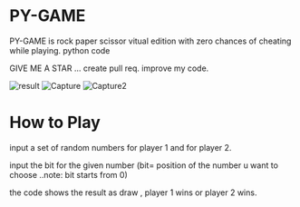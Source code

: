 

# PY-GAME
PY-GAME is rock paper scissor vitual edition with zero chances of cheating while playing.
python code



GIVE ME A STAR ...
create pull req. improve my code.



![result](https://user-images.githubusercontent.com/73294479/113382789-0271e080-93a0-11eb-9d7e-2890f045361f.PNG)
![Capture](https://user-images.githubusercontent.com/73294479/113382856-2c2b0780-93a0-11eb-9ba5-158ea2e59ceb.PNG)
![Capture2](https://user-images.githubusercontent.com/73294479/113383336-56c99000-93a1-11eb-8495-284b1733311a.PNG)




# How to Play
input a set of random numbers for player 1 and for player 2.

input the bit for the given number (bit= position of the number u want  to choose ..note: bit starts from 0)

the code shows the result as draw , player 1 wins or player 2 wins.


